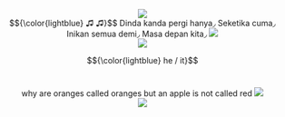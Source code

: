 
<p align="center">
  <image src="https://files.catbox.moe/uqt6sk.jpg">
  <br>
    $${\color{lightblue} ♫ ♫}$$
  Dinda kanda pergi hanya◞
 Seketika cuma◞
 Inikan semua demi◞
 Masa depan kita◞
  


<image src="https://media.discordapp.net/attachments/1036605748794363924/1231003688022048918/wFXWaiAtpya5QAAAABJRU5ErkJggg.png?ex=66356086&is=6622eb86&hm=a528d68eddaf5a338ccec3fb95387da4c34495ca040ce32a165b7b3469966f90&=&format=webp&quality=lossless&width=688&height=688">

  
<br>
<image src="https://caterpie.crd.co/assets/images/gallery16/bf965cb8.gif?v=f7b7a140">
<br>



$${\color{lightblue} he / it}$$
<br>
<p align="center">
why are oranges called oranges but an apple is not called red <image src="https://files.catbox.moe/6fjuhr.gif"> 
<br>
<image src="https://caterpie.crd.co/assets/images/gallery19/6ddaf297.png?v=f7b7a140">

<br>









<!--
**deathdelivery/deathdelivery** is a ✨ _special_ ✨ repository because its `README.md` (this file) appears on your GitHub profile.

Here are some ideas to get you started:

- 🔭 I’m currently working on ...
- 🌱 I’m currently learning ...
- 👯 I’m looking to collaborate on ...
- 🤔 I’m looking for help with ...
- 💬 Ask me about ...
- 📫 How to reach me: ...
- 😄 Pronouns: ...
- ⚡ Fun fact: ...
-->
